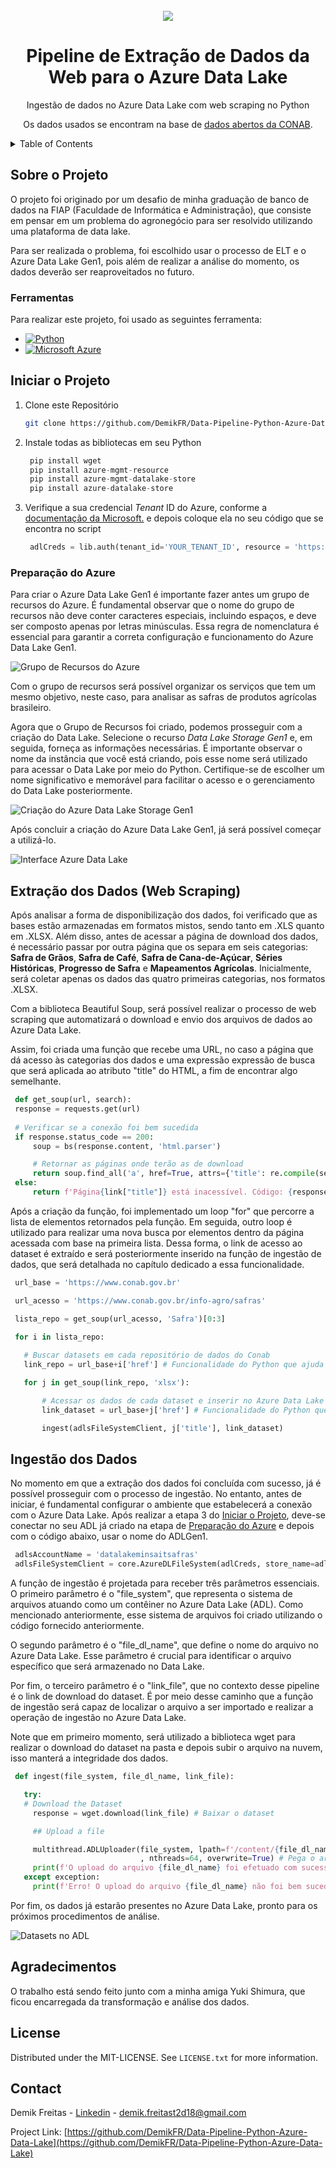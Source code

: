 <!-- PROJECT LOGO -->
<br />
<div align="center">
  <img src="https://github.com/DemikFR/Data-Pipeline-Python-Azure-Data-Lake/assets/102700735/e8edbe09-c076-44e4-b927-9a649e81db55">
  <h1 align="center">Pipeline de Extração de Dados da Web para o Azure Data Lake</h1>

  <p align="center">
    Ingestão de dados no Azure Data Lake com web scraping no Python
  </p>
  <p align="center">
    Os dados usados se encontram na base de <a href="https://www.conab.gov.br/info-agro/safras">dados abertos da CONAB</a>.
  </p>
</div>



<!-- TABLE OF CONTENTS -->
<details>
  <summary>Table of Contents</summary>
  <ol>
    <li>
      <a href="#sobre-o-projeto">Sobre o Projeto</a>
      <ul>
        <li><a href="#ferramentas">Ferramentas</a></li>
      </ul>
    </li>
    <li>
      <a href="#iniciar-o-projeto">Iniciar o Projeto</a>
      <ul>
        <li><a href="#preparação-do-azure">Preparação do Azure</a></li>  
      </ul>
     </li>
    <li><a href="#extração-dos-dados-web-scraping">Extração dos Dados</a></li>
    <li><a href="#ingestão-dos-dados">Ingestão dos Dados</a></li>
    <li><a href="#agradecimentos">Agradecimentos</a></li>
    <li><a href="#license">License</a></li>
    <li><a href="#contact">Contact</a></li>
  </ol>
</details>



<!-- Sobre o Projeto -->
## Sobre o Projeto

O projeto foi originado por um desafio de minha graduação de banco de dados na FIAP (Faculdade de Informática e Administração), que consiste em pensar em um problema do agronegócio para ser resolvido utilizando uma plataforma de data lake.

Para ser realizada o problema, foi escolhido usar o processo de ELT e o Azure Data Lake Gen1, pois além de realizar a análise do momento, os dados deverão ser reaproveitados no futuro.


### Ferramentas

Para realizar este projeto, foi usado as seguintes ferramenta:


* [![Python][Python.py]][Python-url]
* [![Microsoft Azure][Azure.azr]][Azure-url]



<!-- Iniciar o Projeto -->
## Iniciar o Projeto

1. Clone este Repositório
   ```sh
   git clone https://github.com/DemikFR/Data-Pipeline-Python-Azure-Data-Lake.git
   ```
2. Instale todas as bibliotecas em seu Python
   ```py
    pip install wget
    pip install azure-mgmt-resource
    pip install azure-mgmt-datalake-store
    pip install azure-datalake-store
   ```
3. Verifique a sua credencial <i>Tenant</i> ID do Azure, conforme a <a href="https://learn.microsoft.com/pt-br/azure/active-directory/fundamentals/active-directory-how-to-find-tenant">documentação da Microsoft.</a> e depois coloque ela no seu código que se encontra no script
   ```py
    adlCreds = lib.auth(tenant_id='YOUR_TENANT_ID', resource = 'https://datalake.azure.net/')
   ```


### Preparação do Azure

Para criar o Azure Data Lake Gen1 é importante fazer antes um grupo de recursos do Azure. É fundamental observar que o nome do grupo de recursos não deve conter caracteres especiais, incluindo espaços, e deve ser composto apenas por letras minúsculas. Essa regra de nomenclatura é essencial para garantir a correta configuração e funcionamento do Azure Data Lake Gen1.

![Grupo de Recursos do Azure](https://github.com/DemikFR/Data-Pipeline-Python-Azure-Data-Lake/assets/102700735/fd60b0fb-6e86-424f-a002-98074dcac679)


Com o grupo de recursos será possível organizar os serviços que tem um mesmo objetivo, neste caso, para analisar as safras de produtos agrícolas brasileiro.

Agora que o Grupo de Recursos foi criado, podemos prosseguir com a criação do Data Lake. Selecione o recurso <i>Data Lake Storage Gen1</i> e, em seguida, forneça as informações necessárias. É importante observar o nome da instância que você está criando, pois esse nome será utilizado para acessar o Data Lake por meio do Python. Certifique-se de escolher um nome significativo e memorável para facilitar o acesso e o gerenciamento do Data Lake posteriormente.

![Criação do Azure Data Lake Storage Gen1](https://github.com/DemikFR/Data-Pipeline-Python-Azure-Data-Lake/assets/102700735/a4f11faa-c1b3-4416-a93b-ef2d3ab85625)


Após concluir a criação do Azure Data Lake Gen1, já será possível começar a utilizá-lo.

![Interface Azure Data Lake](https://github.com/DemikFR/Data-Pipeline-Python-Azure-Data-Lake/assets/102700735/94dfae99-5631-4aff-a38d-a2a817cb1837)




## Extração dos Dados (Web Scraping)

Após analisar a forma de disponibilização dos dados, foi verificado que as bases estão armazenadas em formatos mistos, sendo tanto em .XLS quanto em .XLSX. Além disso, antes de acessar a página de download dos dados, é necessário passar por outra página que os separa em seis categorias: <b>Safra de Grãos</b>, <b>Safra de Café</b>, <b>Safra de Cana-de-Açúcar</b>, <b>Séries Históricas</b>, <b>Progresso de Safra</b> e <b>Mapeamentos Agrícolas</b>. Inicialmente, será coletar apenas os dados das quatro primeiras categorias, nos formatos .XLSX.

Com a biblioteca Beautiful Soup, será possível realizar o processo de web scraping que automatizará o download e envio dos arquivos de dados ao Azure Data Lake. 

Assim, foi criada uma função que recebe uma URL, no caso a página que dá acesso às categorias dos dados e uma expressão expressão de busca que será aplicada ao atributo "title" do HTML, a fim de encontrar algo semelhante.

   ```py
    def get_soup(url, search):
    response = requests.get(url)
    
    # Verificar se a conexão foi bem sucedida
    if response.status_code == 200:
        soup = bs(response.content, 'html.parser')

        # Retornar as páginas onde terão as de download
        return soup.find_all('a', href=True, attrs={'title': re.compile(search)}) 
    else:
        return f'Página{link["title"]} está inacessível. Código: {response.status_code}'
   ```

Após a criação da função, foi implementado um loop "for" que percorre a lista de elementos retornados pela função. Em seguida, outro loop é utilizado para realizar uma nova busca por elementos dentro da página acessada com base na primeira lista. Dessa forma, o link de acesso ao dataset é extraído e será posteriormente inserido na função de ingestão de dados, que será detalhada no capítulo dedicado a essa funcionalidade.

   ```py
    url_base = 'https://www.conab.gov.br'

    url_acesso = 'https://www.conab.gov.br/info-agro/safras'

    lista_repo = get_soup(url_acesso, 'Safra')[0:3]

    for i in lista_repo:
    
      # Buscar datasets em cada repositório de dados do Conab
      link_repo = url_base+i['href'] # Funcionalidade do Python que ajuda a acessar elementos específicos do HTML

      for j in get_soup(link_repo, 'xlsx'):

          # Acessar os dados de cada dataset e inserir no Azure Data Lake
          link_dataset = url_base+j['href'] # Funcionalidade do Python que ajuda a acessar elementos específicos do HTML

          ingest(adlsFileSystemClient, j['title'], link_dataset)
   ```



## Ingestão dos Dados

No momento em que a extração dos dados foi concluída com sucesso, já é possível prosseguir com o processo de ingestão. No entanto, antes de iniciar, é fundamental configurar o ambiente que estabelecerá a conexão com o Azure Data Lake. Após realizar a etapa 3 do <a href="#iniciar-o-projeto">Iniciar o Projeto</a>, deve-se conectar no seu ADL já criado na etapa de <a href="#preparação-do-azure">Preparação do Azure</a> e depois com o código abaixo, usar o nome do ADLGen1.
   ```py
    adlsAccountName = 'datalakeminsaitsafras'
    adlsFileSystemClient = core.AzureDLFileSystem(adlCreds, store_name=adlsAccountName)
   ```
   
A função de ingestão é projetada para receber três parâmetros essenciais. O primeiro parâmetro é o "file_system", que representa o sistema de arquivos atuando como um contêiner no Azure Data Lake (ADL). Como mencionado anteriormente, esse sistema de arquivos foi criado utilizando o código fornecido anteriormente.

O segundo parâmetro é o "file_dl_name", que define o nome do arquivo no Azure Data Lake. Esse parâmetro é crucial para identificar o arquivo específico que será armazenado no Data Lake.

Por fim, o terceiro parâmetro é o "link_file", que no contexto desse pipeline é o link de download do dataset. É por meio desse caminho que a função de ingestão será capaz de localizar o arquivo a ser importado e realizar a operação de ingestão no Azure Data Lake.

Note que em primeiro momento, será utilizado a biblioteca wget para realizar o download do dataset na pasta e depois subir o arquivo na nuvem, isso manterá a integridade dos dados.

   ```py
    def ingest(file_system, file_dl_name, link_file):

      try:
      # Download the Dataset
        response = wget.download(link_file) # Baixar o dataset

        ## Upload a file

        multithread.ADLUploader(file_system, lpath=f'/content/{file_dl_name}', rpath=f'/Datasets_Safras/{file_dl_name}'
                                , nthreads=64, overwrite=True) # Pega o arquivo baixado e realiza o upload para o Azure
        print(f'O upload do arquivo {file_dl_name} foi efetuado com sucesso!')
      except exception:
        print(f'Erro! O upload do arquivo {file_dl_name} não foi bem sucedido!') # Em caso de algum erro ocorrer ao baixar ou enviar o dataset para o Azure
   ```
   
Por fim, os dados já estarão presentes no Azure Data Lake, pronto para os próximos procedimentos de análise.

![Datasets no ADL](https://github.com/DemikFR/Data-Pipeline-Python-Azure-Data-Lake/assets/102700735/d5e327b0-a8b8-4404-8977-6da95705b189)



## Agradecimentos

O trabalho está sendo feito junto com a minha amiga Yuki Shimura, que ficou encarregada da transformação e análise dos dados.


<!-- LICENSE -->
## License

Distributed under the MIT-LICENSE. See `LICENSE.txt` for more information.



<!-- CONTACT -->
## Contact

Demik Freitas - [Linkedin](https://www.linkedin.com/in/demik-freitas/) - demik.freitast2d18@gmail.com

Project Link: [https://github.com/DemikFR/Data-Pipeline-Python-Azure-Data-Lake](https://github.com/DemikFR/Data-Pipeline-Python-Azure-Data-Lake)



<!-- MARKDOWN LINKS & IMAGES -->
<!-- https://www.markdownguide.org/basic-syntax/#reference-style-links -->
[Python.py]: https://img.shields.io/badge/python-3670A0?style=for-the-badge&logo=python&logoColor=ffdd54
[Python-url]: https://www.python.org/
[Azure.azr]: https://img.shields.io/badge/azure-%230072C6.svg?style=for-the-badge&logo=microsoftazure&logoColor=white
[Azure-url]: https://azure.microsoft.com/pt-br/free/search/?ef_id=_k_CjwKCAjw9pGjBhB-EiwAa5jl3AzQsgrvNjfAVF_2lmRSWukaiU7bsXh-UG1YxqLMh4DcsKz0YrhwLhoC7_UQAvD_BwE_k_&OCID=AIDcmmzmnb0182_SEM__k_CjwKCAjw9pGjBhB-EiwAa5jl3AzQsgrvNjfAVF_2lmRSWukaiU7bsXh-UG1YxqLMh4DcsKz0YrhwLhoC7_UQAvD_BwE_k_&gclid=CjwKCAjw9pGjBhB-EiwAa5jl3AzQsgrvNjfAVF_2lmRSWukaiU7bsXh-UG1YxqLMh4DcsKz0YrhwLhoC7_UQAvD_BwE
